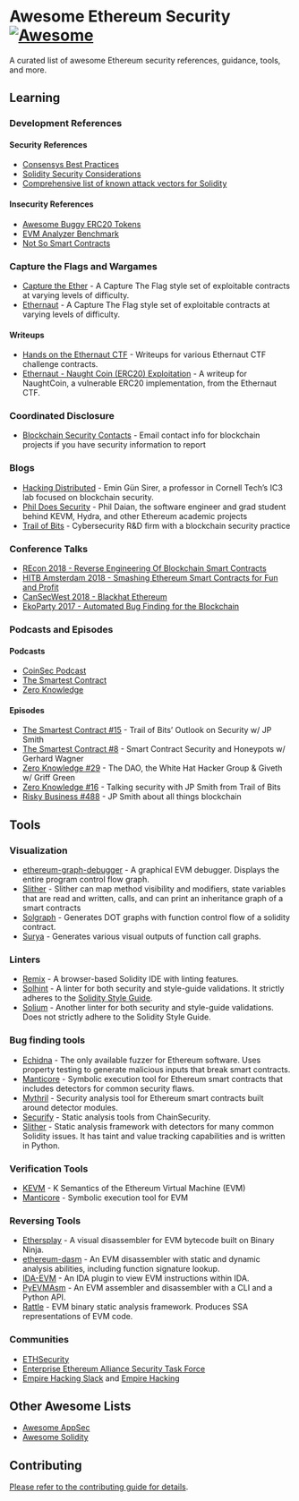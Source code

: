# Awesome Ethereum Security [![Awesome](https://cdn.rawgit.com/sindresorhus/awesome/d7305f38d29fed78fa85652e3a63e154dd8e8829/media/badge.svg)](https://github.com/sindresorhus/awesome)

A curated list of awesome Ethereum security references, guidance, tools, and more.

## Learning

### Development References

#### Security References

* [Consensys Best Practices](https://github.com/ConsenSys/smart-contract-best-practices)
* [Solidity Security Considerations](https://solidity.readthedocs.io/en/latest/security-considerations.html)
* [Comprehensive list of known attack vectors for Solidity](https://blog.sigmaprime.io/solidity-security.html)

#### Insecurity References

* [Awesome Buggy ERC20 Tokens](https://github.com/sec-bit/awesome-buggy-erc20-tokens)
* [EVM Analyzer Benchmark](https://github.com/ConsenSys/evm-analyzer-benchmark-suite)
* [Not So Smart Contracts](https://github.com/trailofbits/not-so-smart-contracts)

### Capture the Flags and Wargames

* [Capture the Ether](https://capturetheether.com/) - A Capture The Flag style set of exploitable contracts at varying levels of difficulty.
* [Ethernaut](https://ethernaut.zeppelin.solutions/) - A Capture The Flag style set of exploitable contracts at varying levels of difficulty.

#### Writeups

* [Hands on the Ethernaut CTF](https://blog.trailofbits.com/2017/11/06/hands-on-the-ethernaut-ctf/) - Writeups for various Ethernaut CTF challenge contracts.
* [Ethernaut - Naught Coin (ERC20) Exploitation](https://medium.com/coinmonks/ethernaut-naught-coin-erc20-exploitation-218c86bb953b) - A writeup for NaughtCoin, a vulnerable ERC20 implementation, from the Ethernaut CTF.

### Coordinated Disclosure

* [Blockchain Security Contacts](https://github.com/trailofbits/blockchain-security-contacts) - Email contact info for blockchain projects if you have security information to report

### Blogs

* [Hacking Distributed](http://hackingdistributed.com/) - Emin Gün Sirer, a professor in Cornell Tech’s IC3 lab focused on blockchain security.
* [Phil Does Security](https://pdaian.com/blog/) - Phil Daian, the software engineer and grad student behind KEVM, Hydra, and other Ethereum academic projects
* [Trail of Bits](https://blog.trailofbits.com/) - Cybersecurity R&D firm with a blockchain security practice

### Conference Talks

* [REcon 2018 - Reverse Engineering Of Blockchain Smart Contracts](https://recon.cx/2018/montreal/schedule/system/event_attachments/attachments/000/000/053/original/RECON-MTL-2018-Reversing_blockchains_smart_contracts.pdf)
* [HITB Amsterdam 2018 - Smashing Ethereum Smart Contracts for Fun and Profit](https://conference.hitb.org/hitbsecconf2018ams/sessions/smashing-ethereum-smart-contracts-for-fun-and-actual-profit/)
* [CanSecWest 2018 - Blackhat Ethereum](https://cansecwest.com/slides/2018/Blackhat%20Ethereum%20-%20Ryan%20Stortz%20and%20Jay%20Little,%20Trail%20of%20Bits,%20Inc.pdf)
* [EkoParty 2017 - Automated Bug Finding for the Blockchain](https://github.com/trailofbits/presentations/tree/master/Automatic%20Bug-Finding%20for%20the%20Blockchain)

### Podcasts and Episodes

#### Podcasts

* [CoinSec Podcast](https://coinsecpodcast.com/)
* [The Smartest Contract](http://www.thesmartestcontract.com/)
* [Zero Knowledge](http://www.zeroknowledge.fm/)

#### Episodes

* [The Smartest Contract #15](http://www.thesmartestcontract.com/15) - Trail of Bits’ Outlook on Security w/ JP Smith
* [The Smartest Contract #8](http://www.thesmartestcontract.com/8) - Smart Contract Security and Honeypots w/ Gerhard Wagner
* [Zero Knowledge #29](http://www.zeroknowledge.fm/29) - The DAO, the White Hat Hacker Group & Giveth w/ Griff Green
* [Zero Knowledge #16](http://www.zeroknowledge.fm/16) - Talking security with JP Smith from Trail of Bits
* [Risky Business #488](https://risky.biz/RB488/) - JP Smith about all things blockchain

## Tools

### Visualization

* [ethereum-graph-debugger](https://github.com/fergarrui/ethereum-graph-debugger) - A graphical EVM debugger. Displays the entire program control flow graph.
* [Slither](https://github.com/trailofbits/slither) - Slither can map method visibility and modifiers, state variables that are read and written, calls, and can print an inheritance graph of a smart contracts
* [Solgraph](https://github.com/raineorshine/solgraph) - Generates DOT graphs with function control flow of a solidity contract.
* [Surya](https://github.com/ConsenSys/surya) - Generates various visual outputs of function call graphs.

### Linters

* [Remix](https://remix.ethereum.org/) - A browser-based Solidity IDE with linting features.
* [Solhint](https://github.com/protofire/solhint) - A linter for both security and style-guide validations. It strictly adheres to the [Solidity Style Guide](https://solidity.readthedocs.io/en/latest/style-guide.html).
* [Solium](https://github.com/duaraghav8/Solium) - Another linter for both security and style-guide validations. Does not strictly adhere to the Solidity Style Guide.

### Bug finding tools

* [Echidna](https://github.com/trailofbits/echidna) - The only available fuzzer for Ethereum software. Uses property testing to generate malicious inputs that break smart contracts.
* [Manticore](https://github.com/trailofbits/manticore) - Symbolic execution tool for Ethereum smart contracts that includes detectors for common security flaws.
* [Mythril](https://github.com/b-mueller/mythril/) - Security analysis tool for Ethereum smart contracts built around detector modules.
* [Securify](http://securify.ch/) - Static analysis tools from ChainSecurity.
* [Slither](https://github.com/trailofbits/slither) - Static analysis framework with detectors for many common Solidity issues. It has taint and value tracking capabilities and is written in Python.

### Verification Tools

* [KEVM](https://github.com/kframework/evm-semantics) - K Semantics of the Ethereum Virtual Machine (EVM)
* [Manticore](https://github.com/trailofbits/manticore) - Symbolic execution tool for EVM

### Reversing Tools

* [Ethersplay](https://github.com/trailofbits/ethersplay) - A visual disassembler for EVM bytecode built on Binary Ninja.
* [ethereum-dasm](https://github.com/tintinweb/ethereum-dasm) - An EVM disassembler with static and dynamic analysis abilities, including function signature lookup.
* [IDA-EVM](https://github.com/trailofbits/ida-evm) - An IDA plugin to view EVM instructions within IDA.
* [PyEVMAsm](https://github.com/trailofbits/pyevmasm) - An EVM assembler and disassembler with a CLI and a Python API.
* [Rattle](https://github.com/trailofbits/rattle) - EVM binary static analysis framework. Produces SSA representations of EVM code.

### Communities

* [ETHSecurity](https://discourse.secureth.org/)
* [Enterprise Ethereum Alliance Security Task Force](https://entethalliance.org/working-groups/)
* [Empire Hacking Slack](https://empireslacking.herokuapp.com/) and [Empire Hacking](https://www.empirehacking.nyc/)

## Other Awesome Lists

* [Awesome AppSec](https://github.com/paragonie/awesome-appsec)
* [Awesome Solidity](https://github.com/bkrem/awesome-solidity)

## Contributing

[Please refer to the contributing guide for details](CONTRIBUTING.md).
